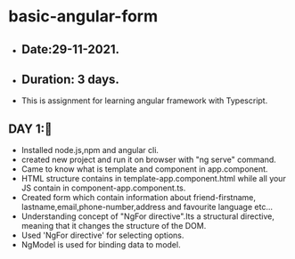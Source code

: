 # basic-angular-form
- ## Date:29-11-2021.
- ## Duration: 3 days. 
- This is assignment for learning angular framework with Typescript.
## DAY 1:🙂
- Installed node.js,npm and angular cli.
- created new project and run it on browser with "ng serve" command.
- Came to know what is template and component in app.component.
- HTML structure contains in template-app.component.html while all     your JS contain in component-app.component.ts.
- Created form which contain information about friend-firstname, lastname,email,phone-number,address and favourite language etc...
- Understanding concept of "NgFor directive".Its a structural directive, meaning that it changes the structure of the DOM. 
- Used 'NgFor directive' for selecting options.
- NgModel is used for binding data to model.
